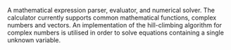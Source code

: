 A mathematical expression parser, evaluator, and numerical solver. The calculator currently supports common mathematical functions, complex numbers and vectors. An implementation of the hill-climbing algorithm for complex numbers is utilised in order to solve equations containing a single unknown variable.

